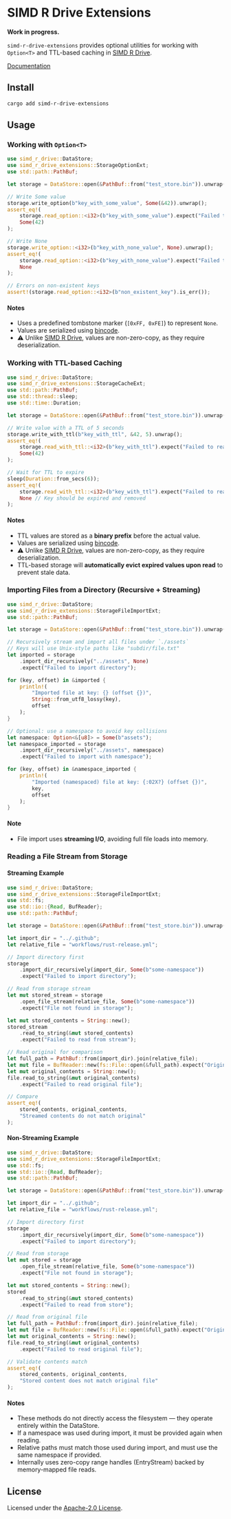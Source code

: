# SIMD R Drive Extensions

**Work in progress.**

`simd-r-drive-extensions` provides optional utilities for working with `Option<T>` and TTL-based caching in [SIMD R Drive](https://crates.io/crates/simd-r-drive).

[Documentation](https://docs.rs/simd-r-drive-extensions/latest/simd_r_drive_extensions/)

## Install

```sh
cargo add simd-r-drive-extensions
```

## Usage

### Working with `Option<T>`
```rust
use simd_r_drive::DataStore;
use simd_r_drive_extensions::StorageOptionExt;
use std::path::PathBuf;

let storage = DataStore::open(&PathBuf::from("test_store.bin")).unwrap();

// Write Some value
storage.write_option(b"key_with_some_value", Some(&42)).unwrap();
assert_eq!(
    storage.read_option::<i32>(b"key_with_some_value").expect("Failed to read key1"),
    Some(42)
);

// Write None
storage.write_option::<i32>(b"key_with_none_value", None).unwrap();
assert_eq!(
    storage.read_option::<i32>(b"key_with_none_value").expect("Failed to read key2"),
    None
);

// Errors on non-existent keys
assert!(storage.read_option::<i32>(b"non_existent_key").is_err());
```

#### Notes

- Uses a predefined tombstone marker (`[0xFF, 0xFE]`) to represent `None`.
- Values are serialized using [bincode](https://crates.io/crates/bincode).
- ⚠️ Unlike [SIMD R Drive](https://crates.io/crates/simd-r-drive), values are non-zero-copy, as they require deserialization.

### Working with TTL-based Caching
```rust
use simd_r_drive::DataStore;
use simd_r_drive_extensions::StorageCacheExt;
use std::path::PathBuf;
use std::thread::sleep;
use std::time::Duration;

let storage = DataStore::open(&PathBuf::from("test_store.bin")).unwrap();

// Write value with a TTL of 5 seconds
storage.write_with_ttl(b"key_with_ttl", &42, 5).unwrap();
assert_eq!(
    storage.read_with_ttl::<i32>(b"key_with_ttl").expect("Failed to read key"),
    Some(42)
);

// Wait for TTL to expire
sleep(Duration::from_secs(6));
assert_eq!(
    storage.read_with_ttl::<i32>(b"key_with_ttl").expect("Failed to read key"),
    None // Key should be expired and removed
);
```

#### Notes

- TTL values are stored as a **binary prefix** before the actual value.
- Values are serialized using [bincode](https://crates.io/crates/bincode).
- ⚠️ Unlike [SIMD R Drive](https://crates.io/crates/simd-r-drive), values are non-zero-copy, as they require deserialization.
- TTL-based storage will **automatically evict expired values upon read** to prevent stale data.

### Importing Files from a Directory (Recursive + Streaming)

```rust
use simd_r_drive::DataStore;
use simd_r_drive_extensions::StorageFileImportExt;
use std::path::PathBuf;

let storage = DataStore::open(&PathBuf::from("test_store.bin")).unwrap();

// Recursively stream and import all files under `./assets`
// Keys will use Unix-style paths like "subdir/file.txt"
let imported = storage
    .import_dir_recursively("../assets", None)
    .expect("Failed to import directory");

for (key, offset) in &imported {
    println!(
        "Imported file at key: {} (offset {})",
        String::from_utf8_lossy(key),
        offset
    );
}

// Optional: use a namespace to avoid key collisions
let namespace: Option<&[u8]> = Some(b"assets");
let namespace_imported = storage
    .import_dir_recursively("../assets", namespace)
    .expect("Failed to import with namespace");

for (key, offset) in &namespace_imported {
    println!(
        "Imported (namespaced) file at key: {:02X?} (offset {})",
        key,
        offset
    );
}
```

#### Note

- File import uses **streaming I/O**, avoiding full file loads into memory.

### Reading a File Stream from Storage

#### Streaming Example

```rust
use simd_r_drive::DataStore;
use simd_r_drive_extensions::StorageFileImportExt;
use std::fs;
use std::io::{Read, BufReader};
use std::path::PathBuf;

let storage = DataStore::open(&PathBuf::from("test_store.bin")).unwrap();

let import_dir = "../.github";
let relative_file = "workflows/rust-release.yml";

// Import directory first
storage
    .import_dir_recursively(import_dir, Some(b"some-namespace"))
    .expect("Failed to import directory");

// Read from storage stream
let mut stored_stream = storage
    .open_file_stream(relative_file, Some(b"some-namespace"))
    .expect("File not found in storage");

let mut stored_contents = String::new();
stored_stream
    .read_to_string(&mut stored_contents)
    .expect("Failed to read from stream");

// Read original for comparison
let full_path = PathBuf::from(import_dir).join(relative_file);
let mut file = BufReader::new(fs::File::open(&full_path).expect("Original file missing"));
let mut original_contents = String::new();
file.read_to_string(&mut original_contents)
    .expect("Failed to read original file");

// Compare
assert_eq!(
    stored_contents, original_contents,
    "Streamed contents do not match original"
);

```


#### Non-Streaming Example

```rust
use simd_r_drive::DataStore;
use simd_r_drive_extensions::StorageFileImportExt;
use std::fs;
use std::io::{Read, BufReader};
use std::path::PathBuf;

let storage = DataStore::open(&PathBuf::from("test_store.bin")).unwrap();

let import_dir = "../.github";
let relative_file = "workflows/rust-release.yml";

// Import directory first
storage
    .import_dir_recursively(import_dir, Some(b"some-namespace"))
    .expect("Failed to import directory");

// Read from storage
let mut stored = storage
    .open_file_stream(relative_file, Some(b"some-namespace"))
    .expect("File not found in storage");

let mut stored_contents = String::new();
stored
    .read_to_string(&mut stored_contents)
    .expect("Failed to read from store");

// Read from original file
let full_path = PathBuf::from(import_dir).join(relative_file);
let mut file = BufReader::new(fs::File::open(&full_path).expect("Original file missing"));
let mut original_contents = String::new();
file.read_to_string(&mut original_contents)
    .expect("Failed to read original file");

// Validate contents match
assert_eq!(
    stored_contents, original_contents,
    "Stored content does not match original file"
);
```

#### Notes

- These methods do not directly access the filesystem — they operate entirely within the DataStore.
- If a namespace was used during import, it must be provided again when reading.
- Relative paths must match those used during import, and must use the same namespace if provided.
- Internally uses zero-copy range handles (EntryStream) backed by memory-mapped file reads.

## License

Licensed under the [Apache-2.0 License](LICENSE).
